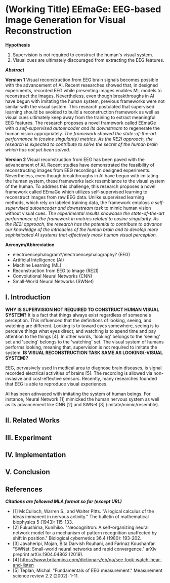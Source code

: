 # (Working Title) EEmaGe: EEG-based Image Generation for Visual Reconstruction

**Hypothesis**

1) Supervision is not required to construct the human's visual system.
2) Visual cues are ultimately discouraged from extracting the EEG features.

***Abstract***

**Version 1**
Visual reconstruction from EEG brain signals becomes possible with the advancement of AI. Recent researches showed that, in designed experiments, recorded EEG while presenting images enables ML models to reconstruct the images. Nevertheless, even though breakthroughs in AI have begun with imitating the human system, previous frameworks were not similar with the visual system. This research postulated that supervised learning should be avoided to build a reconstruction framework as well as visual cues ultimately keep away from the training to extract meaningful EEG features. The research proposes a novel framework called EEmaGe with *a self-supervised autoencoder and its downstream* to regenerate the human vision appropriately. *The framework showed the state-of-the-art performance in (cosine singularity) metrics. As the RE2I approach, the research is expected to contribute to solve the secret of the human brain which has not yet been solved.*

**Version 2**
Visual reconstruction from EEG has been paved with the advancement of AI. Recent studies have demonstrated the feasibility of reconstructing images from EEG recordings in designed experiments. Nevertheless, even though breakthroughs in AI have begun with imitating the human system, these frameworks lack resemblance to the visual system of the human. To address this challenge, this research proposes a novel framework called EEmaGe which utilizes self-supervised learning to reconstruct images from raw EEG data. Unlike supervised learning methods, which rely on labeled training data, the framework employs *a self-supervised autoencoder and downstream task* to mimic human vision without visual cues. *The experimental results showcase the state-of-the-art performance of the framework in metrics related to cosine singularity.
As the RE2I approach, the research has the potential to contribute to advance our knowledge of the intricacies of the human brain and to develop more sophisticated AI systems that effectively mock human visual perception.*

**Acronym/Abbreviation**
* electroencephalogram?/electroencephalography? (EEG)
* Artificial Intelligence (AI)
* Machine Learning (ML)
* Reconstruction from EEG to Image (RE2I)
* Convolutional Neural Networks (CNN)
* Small-World Neural Networks (SWNet)

## I. Introduction

**WHY IS SUPERVISION NOT REQUIRED TO CONSTRUCT HUMAN VISUAL SYSTEM?**
It is a fact that things always exist regardless of someone's perception. This influenced that the definitions of looking, seeing, and watching are different. Looking is to toward eyes somewhere, seeing is to perceive things what eyes direct, and watching is to spend time and pay attention to the things [4]. In other words, 'looking' belongs to the 'seeing' set and 'seeing' belongs to the 'watching' set. The visual system of humans performs looking, meaning that, supervision is not required to imitate the system. **IS VISUAL RECONSTRUCTION TASK SAME AS LOOKING(-VISUAL SYSTEM)?**

EEG, pervasively used in medical area to diagnose brain diseases, is signal recorded electrical activities of brains [5]. The recording is allowed via non-invasive and cost-effective sensors. Recently, many researches founded that EEG is able to reproduce visual experiences.

AI has been adnvaced with imitating the system of human beings. For instance, Neural Network [1] mimicked the human nervous system as well as its advancement like CNN [2] and SWNet [3] (imitate/mimic/resemble).

## II. Related Works

## III. Experiment

## IV. Implementation

## V. Conclusion

## References

***Citations are followed MLA format so far (except URL)***

* [1] McCulloch, Warren S., and Walter Pitts. "A logical calculus of the ideas immanent in nervous activity." The bulletin of mathematical biophysics 5 (1943): 115-133.
* [2] Fukushima, Kunihiko. "Neocognitron: A self-organizing neural network model for a mechanism of pattern recognition unaffected by shift in position." Biological cybernetics 36.4 (1980): 193-202.
* [3] Javaheripi, Mojan, Bita Darvish Rouhani, and Farinaz Koushanfar. "SWNet: Small-world neural networks and rapid convergence." arXiv preprint arXiv:1904.04862 (2019).
* [4] https://www.britannica.com/dictionary/eb/qa/see-look-watch-hear-and-listen
* [5] Teplan, Michal. "Fundamentals of EEG measurement." Measurement science review 2.2 (2002): 1-11.
